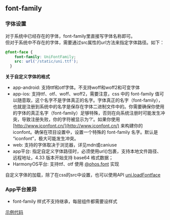 ## font-family


<!-- CSSJSON.font-family.description -->

<!-- CSSJSON.font-family.syntax -->

<!-- CSSJSON.font-family.values -->

<!-- CSSJSON.font-family.defaultValue -->

<!-- CSSJSON.font-family.unixTags -->

<!-- CSSJSON.font-family.compatibility -->

<!-- CSSJSON.font-family.example -->

### 字体设置

对于系统中已经存在的字体，font-family里直接写字体名称即可。\
但对于系统中不存在的字体，需要通过src属性的url方法来指定字体路径。如下：
```css
@font-face {
    font-family: UniFontFamily;
    src: url('/static/uni.ttf');
  }
```

**关于自定义字体的格式**
- app-android: 支持ttf和otf字体。不支持woff和woff2和可变字体
- app-ios: 支持ttf、otf、woff、woff2，需要注意，css 中的 font-family 值可以随意取，这个名字不是字体真正的名字。字体真正的名字（font-family），也就是注册到系统中的名字是保存在字体二进制文件中的。你需要确保你使用的字体的真正名字（font-family）足够特殊，否则在向系统注册时可能发生冲突，导致注册失败，你的字符被显示为‘?’。如果你使用 [http://www.iconfont.cn/](http://www.iconfont.cn/) 来构建你的 iconfont。确保在项目设置中，设置一个特殊的 font-family 名字。默认是 “iconfont”，极大可能发生冲突。
- web: 支持的字体取决于浏览器，详见mdn或caniuse
- app平台: 指定自定义字体路径时，必须使用url()包裹，支持本地文件路径、远程地址，4.33 版本开始支持 base64 格式数据；
- HarmonyOS平台: 支持ttf、otf 使用 [@ohos.font](https://developer.huawei.com/consumer/cn/doc/harmonyos-references-V13/js-apis-font-V13?ha_source=Dcloud&ha_sourceId=89000448) 实现

自定义字体的加载，除了在css的src中设置，也可以使用API [uni.loadFontface](../api/load-font-face.md)


### App平台差异
- font-family 样式不支持继承，每层组件都需要设样式

<!-- CSSJSON.font-family.reference -->

[示例代码](https://gitcode.net/dcloud/hello-uni-app-x/-/blob/master/pages/CSS/text/font-family.uvue)

